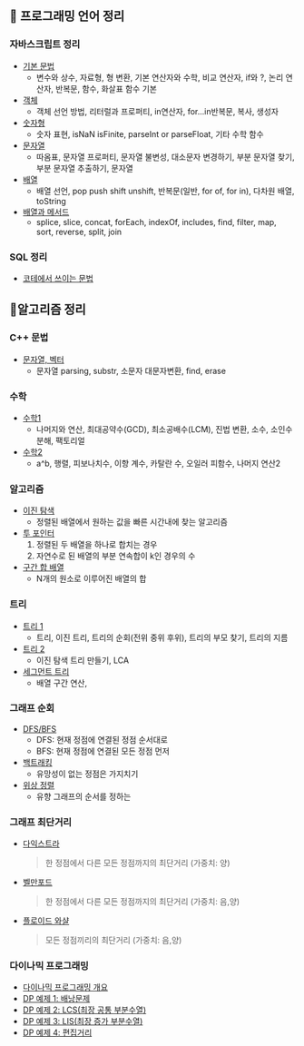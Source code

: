 ## 📖 프로그래밍 언어 정리

### 자바스크립트 정리

- [기본 문법](https://github.com/Park-Seung-Hun/Algorithm-Problem/blob/main/-%20%EC%95%8C%EA%B3%A0%EB%A6%AC%EC%A6%98%20%EC%A0%95%EB%A6%AC/%EC%9E%90%EB%B0%94%EC%8A%A4%ED%81%AC%EB%A6%BD%ED%8A%B8%20%EA%B8%B0%EB%B3%B8.md)
  - 변수와 상수, 자료형, 형 변환, 기본 연산자와 수학, 비교 연산자, if와 ?, 논리 연산자, 반복문, 함수, 화살표 함수 기본
- [객체](https://github.com/Park-Seung-Hun/Algorithm-Problem/blob/main/-%20%EC%95%8C%EA%B3%A0%EB%A6%AC%EC%A6%98%20%EC%A0%95%EB%A6%AC/%EC%9E%90%EB%B0%94%EC%8A%A4%ED%81%AC%EB%A6%BD%ED%8A%B8%20%EA%B0%9D%EC%B2%B4.md)
  - 객체 선언 방법, 리터럴과 프로퍼티, in연산자, for...in반복문, 복사, 생성자 
- [숫자형](https://github.com/Park-Seung-Hun/Algorithm-Problem/blob/main/-%20%EC%95%8C%EA%B3%A0%EB%A6%AC%EC%A6%98%20%EC%A0%95%EB%A6%AC/%EC%9E%90%EB%B0%94%EC%8A%A4%ED%81%AC%EB%A6%BD%ED%8A%B8%20%EC%88%AB%EC%9E%90%ED%98%95.md)
  - 숫자 표현, isNaN isFinite, parseInt or parseFloat, 기타 수학 함수
- [문자열](https://github.com/Park-Seung-Hun/Algorithm-Problem/blob/main/-%20%EC%95%8C%EA%B3%A0%EB%A6%AC%EC%A6%98%20%EC%A0%95%EB%A6%AC/%EC%9E%90%EB%B0%94%EC%8A%A4%ED%81%AC%EB%A6%BD%ED%8A%B8%20%EB%AC%B8%EC%9E%90%EC%97%B4.md)
  - 따옴표, 문자열 프로퍼티, 문자열 불변성, 대소문자 변경하기, 부분 문자열 찾기, 부분 문자열 추출하기, 문자열 
- [배열](https://github.com/Park-Seung-Hun/Algorithm-Problem/blob/main/-%20%EC%95%8C%EA%B3%A0%EB%A6%AC%EC%A6%98%20%EC%A0%95%EB%A6%AC/%EC%9E%90%EB%B0%94%EC%8A%A4%ED%81%AC%EB%A6%BD%ED%8A%B8%20%EB%B0%B0%EC%97%B4.md)
  - 배열 선언, pop push shift unshift, 반복문(일반, for of, for in), 다차원 배열, toString
- [배열과 메서드](https://github.com/Park-Seung-Hun/Algorithm-Problem/blob/main/-%20%EC%95%8C%EA%B3%A0%EB%A6%AC%EC%A6%98%20%EC%A0%95%EB%A6%AC/%EC%9E%90%EB%B0%94%EC%8A%A4%ED%81%AC%EB%A6%BD%ED%8A%B8%20%EB%B0%B0%EC%97%B4%EA%B3%BC%20%EB%A9%94%EC%84%9C%EB%93%9C.md)
  - splice, slice, concat, forEach, indexOf, includes, find, filter, map, sort, reverse, split, join
### SQL 정리

- [코테에서 쓰이는 문법](https://github.com/Park-Seung-Hun/Algorithm-Problem/blob/main/-%20%EC%95%8C%EA%B3%A0%EB%A6%AC%EC%A6%98%20%EC%A0%95%EB%A6%AC/SQL.md)

## 📖알고리즘 정리
### C++ 문법
  - [문자열, 벡터](https://github.com/Park-Seung-Hun/Algorithm-Problem/blob/main/-%20%EC%95%8C%EA%B3%A0%EB%A6%AC%EC%A6%98%20%EC%A0%95%EB%A6%AC/%EC%9E%90%EC%A3%BC%20%EC%93%B0%EC%9D%B4%EB%8A%94%20%EB%AC%B8%EC%9E%90%EC%97%B4%2C%EB%B2%A1%ED%84%B0%20%EC%A0%95%EB%A6%AC.md)
    - 문자열 parsing, substr, 소문자 대문자변환, find, erase
### 수학

- [수학1](https://github.com/Park-Seung-Hun/Algorithm-Problem/blob/main/-%20%EC%95%8C%EA%B3%A0%EB%A6%AC%EC%A6%98%20%EC%A0%95%EB%A6%AC/%EC%88%98%ED%95%991.md)
  - 나머지와 연산, 최대공약수(GCD), 최소공배수(LCM), 진법 변환, 소수, 소인수분해, 팩토리얼
- [수학2](https://github.com/Park-Seung-Hun/Algorithm-Problem/blob/main/-%20%EC%95%8C%EA%B3%A0%EB%A6%AC%EC%A6%98%20%EC%A0%95%EB%A6%AC/%EC%88%98%ED%95%992.md)
  - a^b, 행렬, 피보나치수, 이항 계수, 카탈란 수, 오일러 피함수, 나머지 연산2

### 알고리즘

- [이진 탐색](https://github.com/Park-Seung-Hun/Algorithm-Problem/blob/main/-%20%EC%95%8C%EA%B3%A0%EB%A6%AC%EC%A6%98%20%EC%A0%95%EB%A6%AC/Binary%20Search.md)
  - 정렬된 배열에서 원하는 값을 빠른 시간내에 찾는 알고리즘
- [투 포인터](https://github.com/Park-Seung-Hun/Algorithm-Problem/blob/main/-%20%EC%95%8C%EA%B3%A0%EB%A6%AC%EC%A6%98%20%EC%A0%95%EB%A6%AC/Two%20Pointers.md)
  1. 정렬된 두 배열을 하나로 합치는 경우
  2. 자연수로 된 배열의 부분 연속합이 k인 경우의 수
- [구간 합 배열](https://github.com/Park-Seung-Hun/Algorithm-Problem/blob/main/-%20%EC%95%8C%EA%B3%A0%EB%A6%AC%EC%A6%98%20%EC%A0%95%EB%A6%AC/%EA%B5%AC%EA%B0%84%ED%95%A9%20%EB%B0%B0%EC%97%B4.md)
  - N개의 원소로 이루어진 배열의 합

### 트리

- [트리 1](https://github.com/Park-Seung-Hun/Algorithm-Problem/blob/main/-%20%EC%95%8C%EA%B3%A0%EB%A6%AC%EC%A6%98%20%EC%A0%95%EB%A6%AC/%ED%8A%B8%EB%A6%AC1.md)
  - 트리, 이진 트리, 트리의 순회(전위 중위 후위), 트리의 부모 찾기, 트리의 지름
- [트리 2](https://github.com/Park-Seung-Hun/Algorithm-Problem/blob/main/-%20%EC%95%8C%EA%B3%A0%EB%A6%AC%EC%A6%98%20%EC%A0%95%EB%A6%AC/%ED%8A%B8%EB%A6%AC2.md)
  - 이진 탐색 트리 만들기, LCA
- [세그먼트 트리](https://github.com/Park-Seung-Hun/Algorithm-Problem/blob/main/-%20%EC%95%8C%EA%B3%A0%EB%A6%AC%EC%A6%98%20%EC%A0%95%EB%A6%AC/%EC%84%B8%EA%B7%B8%EB%A8%BC%ED%8A%B8%20%ED%8A%B8%EB%A6%AC.md)
  - 배열 구간 연산, 
### 그래프 순회

- [DFS/BFS](https://github.com/Park-Seung-Hun/Algorithm-Problem/blob/main/-%20%EC%95%8C%EA%B3%A0%EB%A6%AC%EC%A6%98%20%EC%A0%95%EB%A6%AC/DFS_BFS.md)
  - DFS: 현재 정점에 연결된 정점 순서대로<br>
  - BFS: 현재 정점에 연결된 모든 정점 먼저<br>
- [백트래킹](https://github.com/Park-Seung-Hun/Algorithm-Problem/blob/main/-%20%EC%95%8C%EA%B3%A0%EB%A6%AC%EC%A6%98%20%EC%A0%95%EB%A6%AC/Backtracking.md)
  - 유망성이 없는 정점은 가지치기
- [위상 정렬](https://github.com/Park-Seung-Hun/Algorithm-Problem/blob/main/-%20%EC%95%8C%EA%B3%A0%EB%A6%AC%EC%A6%98%20%EC%A0%95%EB%A6%AC/%EC%9C%84%EC%83%81%20%EC%A0%95%EB%A0%AC.md)
  - 유향 그래프의 순서를 정하는 

### 그래프 최단거리

- [다익스트라](https://github.com/Park-Seung-Hun/Algorithm-Problem/blob/main/-%20%EC%95%8C%EA%B3%A0%EB%A6%AC%EC%A6%98%20%EC%A0%95%EB%A6%AC/Dijkstra's%20algorithm.md)

  > 한 정점에서 다른 모든 정점까지의 최단거리 (가중치: 양)

- [벨만포드](https://github.com/Park-Seung-Hun/Algorithm-Problem/blob/main/-%20%EC%95%8C%EA%B3%A0%EB%A6%AC%EC%A6%98%20%EC%A0%95%EB%A6%AC/Bellman-Ford%20Algorithm.md)

  > 한 정점에서 다른 모든 정점까지의 최단거리 (가중치: 음,양)

- [플로이드 와샬](https://github.com/Park-Seung-Hun/Algorithm-Problem/blob/main/-%20%EC%95%8C%EA%B3%A0%EB%A6%AC%EC%A6%98%20%EC%A0%95%EB%A6%AC/Floyd-Warshall%20algorithm.md)
  > 모든 정점끼리의 최단거리 (가중치: 음,양)

### 다이나믹 프로그래밍

- [다이나믹 프로그래밍 개요](https://github.com/Park-Seung-Hun/Algorithm-Problem/blob/main/-%20%EC%95%8C%EA%B3%A0%EB%A6%AC%EC%A6%98%20%EC%A0%95%EB%A6%AC/Dynamic%20Programming.md)
- [DP 예제 1: 배낭문제](https://github.com/Park-Seung-Hun/Algorithm-Problem/blob/main/-%20%EC%95%8C%EA%B3%A0%EB%A6%AC%EC%A6%98%20%EC%A0%95%EB%A6%AC/DP%20Example1.md)
- [DP 예제 2: LCS(최장 공통 부분수열)](https://github.com/Park-Seung-Hun/Algorithm-Problem/blob/main/-%20%EC%95%8C%EA%B3%A0%EB%A6%AC%EC%A6%98%20%EC%A0%95%EB%A6%AC/DP%20Example2.md)
- [DP 예제 3: LIS(최장 증가 부분수열)](https://github.com/Park-Seung-Hun/Algorithm-Problem/blob/main/-%20%EC%95%8C%EA%B3%A0%EB%A6%AC%EC%A6%98%20%EC%A0%95%EB%A6%AC/DP%20Example3.md)
- [DP 예제 4: 편집거리](https://github.com/Park-Seung-Hun/Algorithm-Problem/blob/main/-%20%EC%95%8C%EA%B3%A0%EB%A6%AC%EC%A6%98%20%EC%A0%95%EB%A6%AC/DP%20Example4.md)
